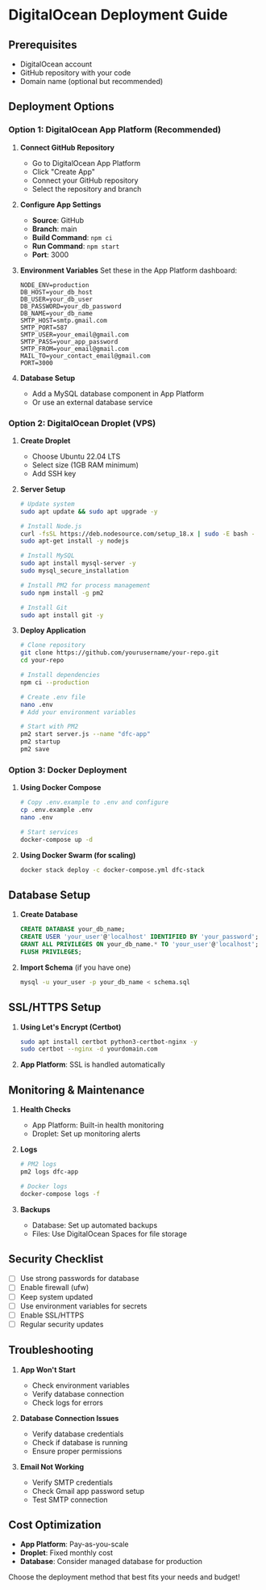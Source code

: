 # DigitalOcean Deployment Guide

## Prerequisites
- DigitalOcean account
- GitHub repository with your code
- Domain name (optional but recommended)

## Deployment Options

### Option 1: DigitalOcean App Platform (Recommended)
1. **Connect GitHub Repository**
   - Go to DigitalOcean App Platform
   - Click "Create App"
   - Connect your GitHub repository
   - Select the repository and branch

2. **Configure App Settings**
   - **Source**: GitHub
   - **Branch**: main
   - **Build Command**: `npm ci`
   - **Run Command**: `npm start`
   - **Port**: 3000

3. **Environment Variables**
   Set these in the App Platform dashboard:
   ```
   NODE_ENV=production
   DB_HOST=your_db_host
   DB_USER=your_db_user
   DB_PASSWORD=your_db_password
   DB_NAME=your_db_name
   SMTP_HOST=smtp.gmail.com
   SMTP_PORT=587
   SMTP_USER=your_email@gmail.com
   SMTP_PASS=your_app_password
   SMTP_FROM=your_email@gmail.com
   MAIL_TO=your_contact_email@gmail.com
   PORT=3000
   ```

4. **Database Setup**
   - Add a MySQL database component in App Platform
   - Or use an external database service

### Option 2: DigitalOcean Droplet (VPS)
1. **Create Droplet**
   - Choose Ubuntu 22.04 LTS
   - Select size (1GB RAM minimum)
   - Add SSH key

2. **Server Setup**
   ```bash
   # Update system
   sudo apt update && sudo apt upgrade -y
   
   # Install Node.js
   curl -fsSL https://deb.nodesource.com/setup_18.x | sudo -E bash -
   sudo apt-get install -y nodejs
   
   # Install MySQL
   sudo apt install mysql-server -y
   sudo mysql_secure_installation
   
   # Install PM2 for process management
   sudo npm install -g pm2
   
   # Install Git
   sudo apt install git -y
   ```

3. **Deploy Application**
   ```bash
   # Clone repository
   git clone https://github.com/yourusername/your-repo.git
   cd your-repo
   
   # Install dependencies
   npm ci --production
   
   # Create .env file
   nano .env
   # Add your environment variables
   
   # Start with PM2
   pm2 start server.js --name "dfc-app"
   pm2 startup
   pm2 save
   ```

### Option 3: Docker Deployment
1. **Using Docker Compose**
   ```bash
   # Copy .env.example to .env and configure
   cp .env.example .env
   nano .env
   
   # Start services
   docker-compose up -d
   ```

2. **Using Docker Swarm (for scaling)**
   ```bash
   docker stack deploy -c docker-compose.yml dfc-stack
   ```

## Database Setup
1. **Create Database**
   ```sql
   CREATE DATABASE your_db_name;
   CREATE USER 'your_user'@'localhost' IDENTIFIED BY 'your_password';
   GRANT ALL PRIVILEGES ON your_db_name.* TO 'your_user'@'localhost';
   FLUSH PRIVILEGES;
   ```

2. **Import Schema** (if you have one)
   ```bash
   mysql -u your_user -p your_db_name < schema.sql
   ```

## SSL/HTTPS Setup
1. **Using Let's Encrypt (Certbot)**
   ```bash
   sudo apt install certbot python3-certbot-nginx -y
   sudo certbot --nginx -d yourdomain.com
   ```

2. **App Platform**: SSL is handled automatically

## Monitoring & Maintenance
1. **Health Checks**
   - App Platform: Built-in health monitoring
   - Droplet: Set up monitoring alerts

2. **Logs**
   ```bash
   # PM2 logs
   pm2 logs dfc-app
   
   # Docker logs
   docker-compose logs -f
   ```

3. **Backups**
   - Database: Set up automated backups
   - Files: Use DigitalOcean Spaces for file storage

## Security Checklist
- [ ] Use strong passwords for database
- [ ] Enable firewall (ufw)
- [ ] Keep system updated
- [ ] Use environment variables for secrets
- [ ] Enable SSL/HTTPS
- [ ] Regular security updates

## Troubleshooting
1. **App Won't Start**
   - Check environment variables
   - Verify database connection
   - Check logs for errors

2. **Database Connection Issues**
   - Verify database credentials
   - Check if database is running
   - Ensure proper permissions

3. **Email Not Working**
   - Verify SMTP credentials
   - Check Gmail app password setup
   - Test SMTP connection

## Cost Optimization
- **App Platform**: Pay-as-you-scale
- **Droplet**: Fixed monthly cost
- **Database**: Consider managed database for production

Choose the deployment method that best fits your needs and budget!
